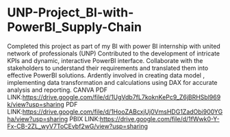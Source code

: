 # UNP-Project_BI-with-PowerBI_Supply-Chain
Completed this project as part of my BI with power BI internship with united network of professionals (UNP)
Contributed to the development of intricate KPIs and dynamic, interactive PowerBI interface.
Collaborate with the stakeholders to understand their requirements and translated them into effective PowerBI solutions.
Ardently involved in creating data model , implementing data transformation and calculations using DAX for accurate analysis and reporting.
CANVA PDF LINK:https://drive.google.com/file/d/1UgVdb7fL7koknKePc9_Z6jBRHSbl969k/view?usp=sharing
PDF LINK:https://drive.google.com/file/d/1HooZABcxjUj0VmsHDG1ZadObi900YGha/view?usp=sharing
PBIX LINK:https://drive.google.com/file/d/1fWwk0-Y-Fx-CB-2ZL_wyV7ToCEvbf2wG/view?usp=sharing
